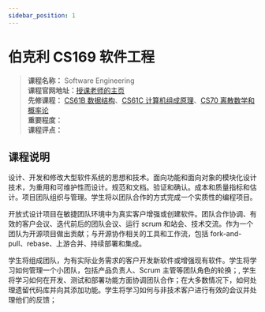 ```yaml
---
sidebar_position: 1
---
```


# 伯克利 CS169 软件工程



>**课程名称：** Software Engineering      
**课程官网地址：**[授课老师的主页](http://srujayk.com/cs169/index.html)    
**先修课程：** [CS61B 数据结构](https://hackway.org/docs/cs/freshman/datastructure/cs61b)、[CS61C 计算机组成原理](https://hackway.org/docs/cs/sophomore/system/cs61c)、[CS70 离散数学和概率论](https://hackway.org/docs/math/basic/discrete/cs70)     
**重要程度：**     
**课程评点：**  

## 课程说明
设计、开发和修改大型软件系统的思想和技术。面向功能和面向对象的模块化设计技术，为重用和可维护性而设计。规范和文档。验证和确认。成本和质量指标和估计。项目团队组织与管理。学生将以团队合作的方式完成一个实质性的编程项目。

开放式设计项目在敏捷团队环境中为真实客户增强或创建软件。团队合作协调、有效的客户会议、迭代前后的团队会议、运行 scrum 和站会、技术交流。作为一个团队为开源项目做出贡献；与开源协作相关的工具和工作流，包括 fork-and-pull、rebase、上游合并、持续部署和集成。

学生将组成团队，为有实际业务需求的客户开发新软件或增强现有软件。学生将学习如何管理一个小团队，包括产品负责人、Scrum 主管等团队角色的轮换；, 学生将学习如何在开发、测试和部署功能方面协调团队合作；在大多数情况下，如何处理遗留代码库并向其添加功能。学生将学习如何与非技术客户进行有效的会议并处理他们的反馈；






